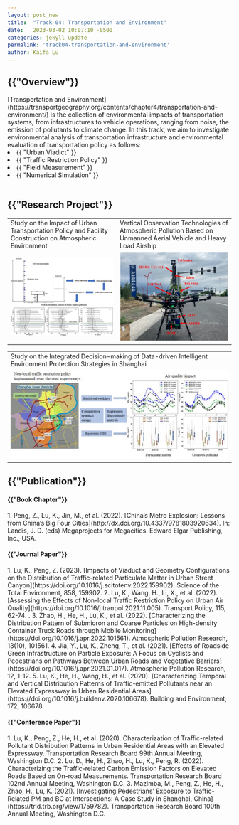 ```yaml
---
layout: post_new
title:  "Track 04: Transportation and Environment"
date:   2023-03-02 10:07:10 -0500
categories: jekyll update
permalink: 'track04-transportation-and-environment'
author: Kaifa Lu
---
```


<h2>{{"Overview"}}</h2>
[Transportation and Environment](https://transportgeography.org/contents/chapter4/transportation-and-environment/) is the collection of environmental impacts of transportation systems, from infrastructures to vehicle operations, ranging from noise, the emission of pollutants to climate change. In this track, we aim to investigate environmental analysis of transportation infrastructure and environmental evaluation of transportation policy as follows:
<li>{{ "Urban Viadict" }}</li>
<li>{{ "Traffic Restriction Policy" }}</li>
<li>{{ "Field Measurement" }}</li>
<li>{{ "Numerical Simulation" }}</li>
<br>
<h2>{{"Research Project"}}</h2>
<table>
  <tr>
    <td>Study on the Impact of Urban Transportation Policy and Facility Construction on Atmospheric Environment</td>
    <td>Vertical Observation Technologies of Atmospheric Pollution Based on Unmanned Aerial Vehicle and Heavy Load Airship</td>
  </tr>
  <tr>
    <td><img src="assets/Track04_Project01.jpg"></td>
    <td><img src="assets/Track04_Project02.jpg"></td>
  </tr>
 </table>
<table>
  <tr>
    <td>Study on the Integrated Decision-making of Data-driven Intelligent Environment Protection Strategies in Shanghai</td>
  </tr>
  <tr>
    <td><img src="assets/Track04_Project03.jpg"></td>
  </tr>
 </table>
<h2>{{"Publication"}}</h2>
<h4>{{"Book Chapter"}}</h4>
1. Peng, Z., Lu, K., Jin, M., et al. (2022). [China’s Metro Explosion: Lessons from China’s Big Four Cities](http://dx.doi.org/10.4337/9781803920634). In: Landis, J. D. (eds) Megaprojects for Megacities. Edward Elgar Publishing, Inc., USA.
<br>
<h4>{{"Journal Paper"}}</h4>
1. Lu, K., Peng, Z. (2023). [Impacts of Viaduct and Geometry Configurations on the Distribution of Traffic-related Particulate Matter in Urban Street Canyon](https://doi.org/10.1016/j.scitotenv.2022.159902). Science of the Total Environment, 858, 159902.
2. Lu, K., Wang, H., Li, X., et al. (2022). [Assessing the Effects of Non-local Traffic Restriction Policy on Urban Air Quality](https://doi.org/10.1016/j.tranpol.2021.11.005). Transport Policy, 115, 62-74. .
3. Zhao, H., He, H., Lu, K., et al. (2022). [Characterizing the Distribution Pattern of Submicron and Coarse Particles on High-density Container Truck Roads through Mobile Monitoring](https://doi.org/10.1016/j.apr.2022.101561). Atmospheric Pollution Research, 13(10), 101561.
4. Jia, Y., Lu, K., Zheng, T., et al. (2021). [Effects of Roadside Green Infrastructure on Particle Exposure: A Focus on Cyclists and Pedestrians on Pathways Between Urban Roads and Vegetative Barriers](https://doi.org/10.1016/j.apr.2021.01.017). Atmospheric Pollution Research, 12, 1-12.
5. Lu, K., He, H., Wang, H., et al. (2020). [Characterizing Temporal and Vertical Distribution Patterns of Traffic-emitted Pollutants near an Elevated Expressway in Urban Residential Areas](https://doi.org/10.1016/j.buildenv.2020.106678). Building and Environment, 172, 106678.
<h4>{{"Conference Paper"}}</h4>
1. Lu, K., Peng, Z., He, H., et al. (2020). Characterization of Traffic-related Pollutant Distribution Patterns in Urban Residential Areas with an Elevated Expressway. Transportation Research Board 99th Annual Meeting, Washington D.C.
2. Lu, D., He, H., Zhao, H., Lu, K., Peng, R. (2022). Characterizing the Traffic-related Carbon Emission Factors on Elevated Roads Based on On-road Measurements. Transportation Research Board 102nd Annual Meeting, Washington D.C.
3. Mazimba, M., Peng, Z., He, H., Zhao, H., Lu, K. (2021). [Investigating Pedestrians’ Exposure to Traffic-Related PM and BC at Intersections: A Case Study in Shanghai, China](https://trid.trb.org/view/1759782). Transportation Research Board 100th Annual Meeting, Washington D.C.
